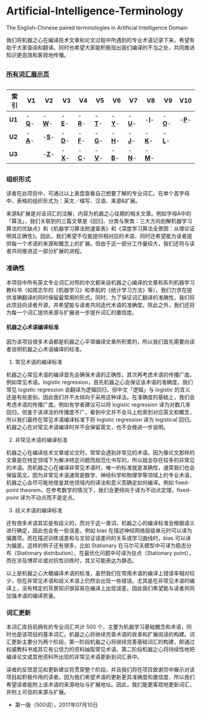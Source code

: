 # Artificial-Intelligence-Terminology
The English-Chinese paired terminologies in Artificial Intelligence Domain

我们将机器之心在编译技术文章和论文过程中所遇到的专业术语记录下来，希望有助于大家查阅和翻译。同时也希望大家能积极指出我们编译的不当之处，共同推进知识更高效和客观地传播。
##
### [所有词汇展示页](https://jiqizhixin.github.io/AI-Terminology-page/)
## 
索引|V1| V2| V3| V4| V5| V6| V7| V8| V9|V10
 ---|---|---|---|---|---|---|---|---|---|---
**U1**|-[**Q**](https://github.com/SyncedAI00/Artificial-Intelligence-Terminology/blob/master/data/Q.md)-|-[**W**](https://github.com/SyncedAI00/Artificial-Intelligence-Terminology/blob/master/data/W.md)-|-[**E**](https://github.com/SyncedAI00/Artificial-Intelligence-Terminology/blob/master/data/E.md)-|-[**R**](https://github.com/SyncedAI00/Artificial-Intelligence-Terminology/blob/master/data/R.md)-|-[**T**](https://github.com/SyncedAI00/Artificial-Intelligence-Terminology/blob/master/data/T.md)-|-[**Y**](https://github.com/SyncedAI00/Artificial-Intelligence-Terminology/blob/master/data/Y.md)-|-[**U**](https://github.com/SyncedAI00/Artificial-Intelligence-Terminology/blob/master/data/U.md)-|-[**I**](https://github.com/SyncedAI00/Artificial-Intelligence-Terminology/blob/master/data/I.md)-|-[**O**](https://github.com/SyncedAI00/Artificial-Intelligence-Terminology/blob/master/data/O.md)-|-[**P**](https://github.com/SyncedAI00/Artificial-Intelligence-Terminology/blob/master/data/P.md)-
**U2**|-[**A**](https://github.com/SyncedAI00/Artificial-Intelligence-Terminology/blob/master/data/A.md)-|-[**S**](https://github.com/SyncedAI00/Artificial-Intelligence-Terminology/blob/master/data/S.md)-|-[**D**](https://github.com/SyncedAI00/Artificial-Intelligence-Terminology/blob/master/data/D.md)-|-[**F**](https://github.com/SyncedAI00/Artificial-Intelligence-Terminology/blob/master/data/F.md)-|-[**G**](https://github.com/SyncedAI00/Artificial-Intelligence-Terminology/blob/master/data/G.md)-|-[**H**](https://github.com/SyncedAI00/Artificial-Intelligence-Terminology/blob/master/data/H.md)-|-[**J**](https://github.com/SyncedAI00/Artificial-Intelligence-Terminology/blob/master/data/J.md)-|-[**K**](https://github.com/SyncedAI00/Artificial-Intelligence-Terminology/blob/master/data/K.md)-|-[**L**](https://github.com/SyncedAI00/Artificial-Intelligence-Terminology/blob/master/data/L.md)-|
**U3**||-[**Z**](https://github.com/SyncedAI00/Artificial-Intelligence-Terminology/blob/master/data/Z.md)-|-[**X**](https://github.com/SyncedAI00/Artificial-Intelligence-Terminology/blob/master/data/X.md)-|-[**C**](https://github.com/SyncedAI00/Artificial-Intelligence-Terminology/blob/master/data/C.md)-|-[**V**](https://github.com/SyncedAI00/Artificial-Intelligence-Terminology/blob/master/data/V.md)-|-[**B**](https://github.com/SyncedAI00/Artificial-Intelligence-Terminology/blob/master/data/B.md)-|-[**N**](https://github.com/SyncedAI00/Artificial-Intelligence-Terminology/blob/master/data/N.md)-|-[**M**](https://github.com/SyncedAI00/Artificial-Intelligence-Terminology/blob/master/data/M.md)-||
##   

### 组织形式

读者在此项目中，可通过以上表盘查看自己想要了解的专业词汇。在单个首字母中，表格的组织形式为：英文／缩写、汉语、来源&扩展。

来源&扩展是对该词汇的注解，内容为机器之心往期的相关文章。例如字母A中的「算法」，我们关联到的三篇文章是《回归、分类与聚类：三大方向剖解机器学习算法的优缺点》和《机器学习算法附速查表》和《深度学习算法全景图：从理论证明其正确性》。因此，我们希望不仅能提供相对应的术语，同时还希望能为读者提供每一个术语的来源和概念上的扩展。但由于这一部分工作量较大，我们还将与读者共同推进这一部分扩展的进程。

### 准确性

本项目中所有英文专业词汇对照的中文都来自机器之心编译的文章和系列机器学习教科书（如周志华的《机器学习》和李航的《统计学习方法》等），我们力求在提供准确翻译的同时保留最常用的形式。同时，为了保证词汇翻译的准确性，我们将此项目向读者开源，并希望能与读者共同迭代术语的准确度。除此之外，我们还将为每一个词汇提供来源与扩展进一步提升词汇的置信度。

#### 机器之心术语编译标准

因为该项目很多术语都是机器之心平常编译文章所积累的，所以我们首先需要向读者说明机器之心术语编译的标准。

1. 常见术语的编译标准

机器之心常见术语的编译首先会确保术语的正确性，其次再考虑术语的传播广度。例如常见术语。logistic regression，首先机器之心会保证该术语的准确度。我们常见 logistic regression 会翻译为逻辑回归，但中文「逻辑」与 logistic 的含义还是有些差别，因此我们并不太倾向于采用这种译法。在准确度的基础上，我们会考虑术语的传播广度。例如有学者建议可以将 logistic regression 译为对数几率回归，但鉴于该译法的传播度不广，看到中文并不会马上检索到对应英文和概念，所以我们最终在常见术语编译标准下将 logistic regression 译为 logistical 回归。机器之心在对常见术语编译时并不会保留英文，也不会做进一步说明。

2. 非常见术语的编译标准

机器之心在编译技术文章或论文时，常常会遇到非常见的术语。因为像论文那样的文章是在特定领域下为解决特定问题而规范化书写的，所以就会存在较多的非常见的术语。而机器之心在编译非常见术语时，唯一的标准就是准确性，通常我们也会保留英文。因为非常见术语通常是数学、神经科学和物理学等领域上的专业术语，机器之心会尽可能地借鉴其他领域内的译法和意义而确定如何编译。例如 fixed-point theorem，在参考数学的情况下，我们会更倾向于译为不动点定理，fixed-point 译为不动点而不是定点。

3. 歧义术语的编译标准

还有很多术语其实是有歧义的，而对于这一类词，机器之心的编译标准会根据语义进行确定，因此也会有一些误差。例如 bias 在描述神经网络层级单元时可以译为偏置项。而在描述训练误差和与叉验证误差间的关系或学习曲线时，bias 可以译为偏差。这样的例子还有很多，比如 Stationary 在马尔可夫模型中可译为稳态分布（Stationary distribution），在最优化问题中可译为驻点（Stationary point），而在涉及博弈论或对抗性训练时，其又可能表达为静态。

以上是机器之心大概编译术语的标准，虽然我们在常用术语的编译上错误率相对较少，但在非常见术语和歧义术语上仍然会出现一些错误。尤其是在非常见术语的编译上，没有特定的背景知识很容易在编译上出现误差。因此我们希望能与读者共同加强术语的编译质量。

### 词汇更新

本词汇库目前拥有的专业词汇共计 500 个，主要为机器学习基础概念和术语，同时也是该项目的基本词汇。机器之心将继续完善术语的收录和扩展阅读的构建。词汇更新主要分为两个阶段，第一阶段机器之心将继续完善基础词汇的构建，即通过权威教科书或其它有公信力的资料抽取常见术语。第二阶段机器之心将持续性地把编译论文或其他资料所出现的非常见术语更新到词汇表中。

读者的反馈意见和更新建议将贯穿整个阶段，并且我们将在项目致谢页中展示对该项目起积极作用的读者。因为我们希望术语的更新更具准确度和置信度，所以我们希望读者能附上该术语的来源地址与扩展地址。因此，我们能更客观地更新词汇，并附上可信的来源与扩展。

- 第一版（500词），2017年07月10日
